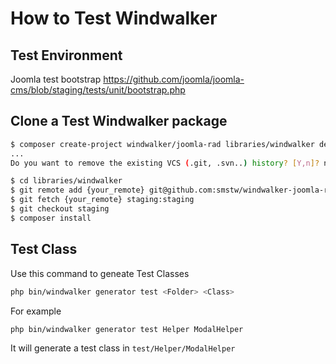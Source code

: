 # How to Test Windwalker

## Test Environment

Joomla test bootstrap
https://github.com/joomla/joomla-cms/blob/staging/tests/unit/bootstrap.php

## Clone a Test Windwalker package

``` bash
$ composer create-project windwalker/joomla-rad libraries/windwalker dev-staging
...
Do you want to remove the existing VCS (.git, .svn..) history? [Y,n]? n

$ cd libraries/windwalker
$ git remote add {your_remote} git@github.com:smstw/windwalker-joomla-rad.git
$ git fetch {your_remote} staging:staging
$ git checkout staging
$ composer install
```

## Test Class

Use this command to geneate Test Classes

``` bash
php bin/windwalker generator test <Folder> <Class> 
```

For example

``` bash
php bin/windwalker generator test Helper ModalHelper
```

It will generate a test class in `test/Helper/ModalHelper`
